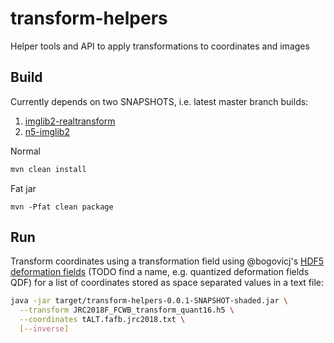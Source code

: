 # transform-helpers
Helper tools and API to apply transformations to coordinates and images

## Build

Currently depends on two SNAPSHOTS, i.e. latest master branch builds:

1. [imglib2-realtransform](https://github.com/imglib/imglib2-realtransform)
2. [n5-imglib2](https://github.com/saalfeldlab/n5-imglib2)

Normal
```bash
mvn clean install
```

Fat jar
```
mvn -Pfat clean package
```

## Run

Transform coordinates using a transformation field using @bogovicj's [HDF5 deformation fields](https://github.com/saalfeldlab/template-building/wiki/Hdf5-Deformation-fields) (TODO find a name, e.g. quantized deformation fields QDF) for a list of coordinates stored as space separated values in a text file:

```bash
java -jar target/transform-helpers-0.0.1-SNAPSHOT-shaded.jar \
  --transform JRC2018F_FCWB_transform_quant16.h5 \
  --coordinates tALT.fafb.jrc2018.txt \
  [--inverse]

```
